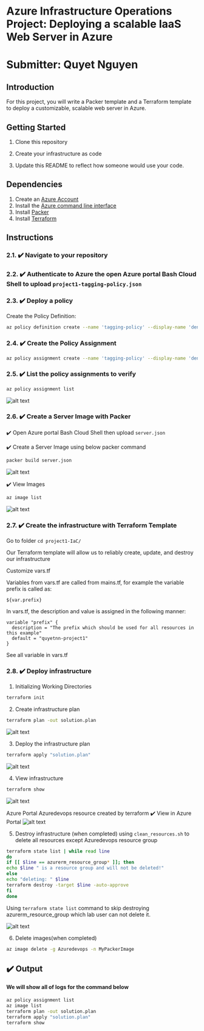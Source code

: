 # Azure Infrastructure Operations Project: Deploying a scalable IaaS Web Server in Azure
# Submitter: Quyet Nguyen

## Introduction
For this project, you will write a Packer template and a Terraform template to deploy a customizable, scalable web server in Azure.

## Getting Started
1. Clone this repository

2. Create your infrastructure as code

3. Update this README to reflect how someone would use your code.

## Dependencies
1. Create an [Azure Account](https://portal.azure.com) 
2. Install the [Azure command line interface](https://docs.microsoft.com/en-us/cli/azure/install-azure-cli?view=azure-cli-latest)
3. Install [Packer](https://www.packer.io/downloads)
4. Install [Terraform](https://www.terraform.io/downloads.html)

## Instructions
### 2.1. :heavy_check_mark: Navigate to your repository
### 2.2. :heavy_check_mark: Authenticate to Azure the open Azure portal Bash Cloud Shell to upload `project1-tagging-policy.json`

### 2.3. :heavy_check_mark: Deploy a policy
Create the Policy Definition:

```bash
az policy definition create --name 'tagging-policy' --display-name 'deny-creation-untagged-resources' --description 'This policy ensures all indexed resources in your subscription have tags and deny deployment if they do not' --rules ./project1-tagging-policy.json  --mode All
```

### 2.4. :heavy_check_mark: Create the Policy Assignment
```bash
az policy assignment create --name 'tagging-policy' --display-name 'deny-creation-untagged-resources' --policy tagging-policy
```

### 2.5. :heavy_check_mark: List the policy assignments to verify

```bash
az policy assignment list
```
![alt text](images\azpolicyassignmentlist.png)

### 2.6. :heavy_check_mark: Create a Server Image with Packer

✔️ Open Azure portal Bash Cloud Shell then upload  `server.json`


✔️ Create a Server Image using below packer command

```bash 
packer build server.json
```
![alt text](images\packagebuildsuccess.png)

✔️ View Images

```bash 
az image list
```
![alt text](images\azureimagelist.png)

### 2.7. :heavy_check_mark: Create the infrastructure with Terraform Template

Go to folder `cd project1-IaC/`

Our Terraform template will allow us to reliably create, update, and destroy our infrastructure

Customize vars.tf

Variables from vars.tf are called from mains.tf, for example the variable prefix is called as:

```
${var.prefix}
```

In vars.tf, the description and value is assigned in the following manner:

```
variable "prefix" {
  description = "The prefix which should be used for all resources in this example"
  default = "quyetnn-project1"
}
```

See all variable in vars.tf

### 2.8. :heavy_check_mark: Deploy infrastructure

1. Initializing Working Directories

```bash 
terraform init
```

2. Create infrastructure plan
```bash 
terraform plan -out solution.plan
```

![alt text](images\terraform_solution_plan.png)

3. Deploy the infrastructure plan

```bash  
terraform apply "solution.plan"
```

![alt text](images\terraform_apply_solution.png)

4. View infrastructure

```bash  
terraform show
```

![alt text](images\terraform_show.png)


Azure Portal Azuredevops resource created by terraform
✔️ View in Azure Portal
![alt text](images\azureportaloutput.png)


5. Destroy infrastructure (when completed) using `clean_resources.sh` to delete all resources except Azuredevops resource group

```bash 
terraform state list | while read line
do 
if [[ $line == azurerm_resource_group* ]]; then
echo $line " is a resource group and will not be deleted!"
else
echo "deleting: " $line
terraform destroy -target $line -auto-approve
fi
done
```
Using `terraform state list` command to skip destroying azurerm_resource_group which lab user can not delete it.

![alt text](images\terraform_destroy_resource.png)


6. Delete images(when completed)

```bash 
az image delete -g Azuredevops -n MyPackerImage
```



## :heavy_check_mark: Output
#### We will show all of logs for the command below

```bash 
az policy assignment list
az image list
terraform plan -out solution.plan
terraform apply "solution.plan"
terraform show
```

